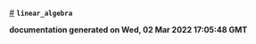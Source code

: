 
<a href="#module_linear_algebra" name="module_linear_algebra">#</a> <code>**linear_algebra**</code>


**documentation generated on Wed, 02 Mar 2022 17:05:48 GMT**
